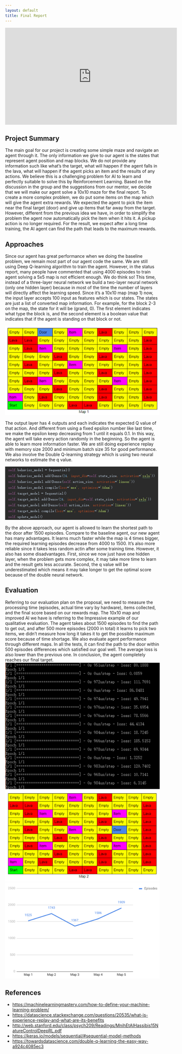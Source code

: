 ```yaml
---
layout: default
title: Final Report
---
```

<iframe width="560" height="315" src="https://www.youtube.com/embed/lFxRfJR6B8A" frameborder="0" allow="accelerometer; autoplay; encrypted-media; gyroscope; picture-in-picture" allowfullscreen></iframe>

## Project Summary

The main goal for our project is creating some simple maze and navigate an agent through it. The only information we give to our agent is the states that represent agent position and map blocks. We do not provide any information such like what’s the target, what will happen if the agent falls in the lava, what will happen if the agent picks an item and the results of any actions. We believe this is a challenging problem for AI to learn and perfectly suitable to solve this by Reinforcement Learning. Based on the discussion in the group and the suggestions from our mentor, we decide that we will make our agent solve a 10x10 maze for the final report. To create a more complex problem, we do put some items on the map which will give the agent extra rewards. We expected the agent to pick the item near the final target (door) and give up items that far away from the target. However, different from the previous idea we have, in order to simplify the problem the agent now automatically pick the item when it hits it. A pickup action is no longer required. For the result, we expect after a long time training, the AI agent can find the path that leads to the maximum rewards.

## Approaches

Since our agent has great performance when we doing the baseline problem, we remain most part of our agent code the same. We are still using Deep Q-learning algorithm to train the agent. However, in the status report, many people have commented that using 4000 episodes to train agent solving a 5x5 map is not efficient enough. We do think so! This time, instead of a three-layer neural network we build a two-layer neural network (only one hidden layer) because in most of the time the number of layers will directly affect the learning speed. Since it’s a 10x10 map (map 1) now, the input layer accepts 100 input as features which is our states. The states are just a list of converted map information. For example, for the block 2-3 on the map, the state for it will be (grand, 0). The first element indicates what type the block is, and the second element is a boolean value that indicates that if the agent is standing on that block or not. 

![alt text](map1.png "map1")

The output layer has 4 outputs and each indicates the expected Q value of that action. And different from using a fixed epsilon number like last time, we make the epsilon keep decreasing from 1 until it equals 0.1. In this way, the agent will take every action randomly in the beginning. So the agent is able to learn more information faster. We are still doing experience replay with memory size 2000 and minimum batch size 35 for good performance. We also involve the Double Q-learning strategy which is using two neural networks to estimate the q value. 

![alt text](code.png "code")

By the above approach, our agent is allowed to learn the shortest path to the door after 1500 episodes. Compare to the baseline agent, our new agent has many advantages. It learns much faster while the map is 4 times bigger, the required learning episodes decrease from 4000 to 1500. It’s also more reliable since it takes less random actin after some training time. However, it also has some disadvantages. First, since we now just have one hidden layer, when the problem gets more complex, it may take more time to learn and the result gets less accurate. Second, the q value will be underestimated which means it may take longer to get the optimal score because of the double neural network.

## Evaluation

Referring to our evaluation plan on the proposal, we need to measure the processing time (episodes, actual time vary by hardware), items collected, and the final score based on our rewards map. The 10x10 map and improved AI we have is referring to the Impressive example of our qualitative evaluation. The agent takes about 1500 episodes to find the path to get out, and after 500 more episodes (2000 in total) it learns to pick two items, we didn’t measure how long it takes it to get the possible maximum score because of time shortage. We also evaluate agent performance through different maps. In all the tests, it can find the path to the door within 500 episodes differences which satisfied our goal well. The average loss is also lower than the previous one. In conclusion, the agent completely reaches our final target. 
![alt text](loss.png)
![alt text](map3.png)
![alt text](graph.png)

## References
- https://machinelearningmastery.com/how-to-define-your-machine-learning-problem/
- https://datascience.stackexchange.com/questions/20535/what-is-experience-replay-and-what-are-its-benefits
- http://web.stanford.edu/class/psych209/Readings/MnihEtAlHassibis15NatureControlDeepRL.pdf
- https://keras.io/models/sequential/#sequential-model-methods
- https://towardsdatascience.com/double-q-learning-the-easy-way-a924c4085ec3
